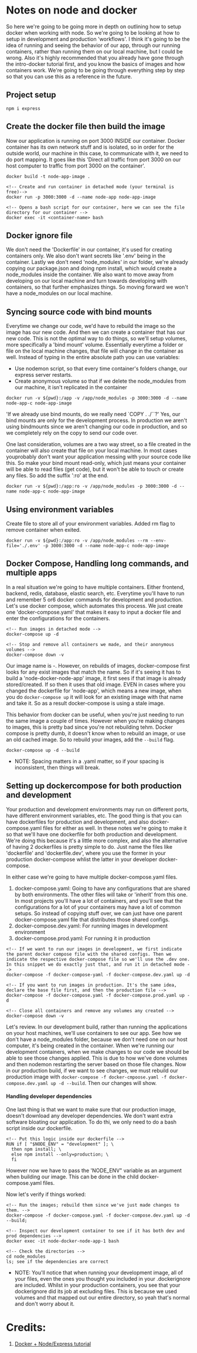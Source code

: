# Notes on node and docker
So here we're going to be going more in depth on outlining how to setup docker when working with node. So we're going to be looking at how to setup in development and production 'workflows'. I think it's going to be the idea of running and seeing the behavior of our app, through our running containers, rather than running them on our local machine, but I could be wrong. Also it's highly recommended that you already have gone through the intro-docker tutorial first, and you know the basics of images and how containers work. We're going to be going through everything step by step so that you can use this as a reference in the future. 

## Project setup
```
npm i express
```

## Create the docker file then build the image
Now our application is running on port 3000 INSIDE our container. Docker container has its own network stuff and is isolated, so in order for the outside world, our machine in this case, to communicate with it, we need to do port mapping. It goes like this 'Direct all traffic from port 3000 on our host computer to traffic from port 3000 on the container'.
```<!-- Create image -->
docker build -t node-app-image .

<!-- Create and run container in detached mode (your terminal is free)-->
docker run -p 3000:3000 -d --name node-app node-app-image

<!-- Opens a bash script for our container, here we can see the file directory for our container -->
docker exec -it <container-name> bash
```

## Docker ignore file
We don't need the 'Dockerfile' in our container, it's used for creating containers only. We also don't want secrets like '.env' being in the container. Lastly we don't need 'node_modules' in our folder, we're already copying our package.json and doing npm install, which would create a node_modules inside the container. We also want to move away from developing on our local machine and turn towards developing with containers, so that further emphasizes things. So moving forward we won't have a node_modules on our local machine.

## Syncing source code with bind mounts
Everytime we change our code, we'd have to rebuild the image so the image has our new code. And then we can create a container that has our new code. This is not the optimal way to do things, so we'll setup volumes, more specifically a 'bind mount' volume. Essentially everytime a folder or file on the local machine changes, that file will change in the container as well. Instead of typing in the entire absolute path you can use variables:

- Use nodemon script, so that every time container's folders change, our express server restarts.
- Create anonymous volume so that if we delete the node_modules from our machine, it isn't replicated in the container
```
docker run -v ${pwd}:/app -v /app/node_modules -p 3000:3000 -d --name node-app-c node-app-image
```
'If we already use bind mounts, do we really need `COPY . ./``?' Yes, our bind mounts are only for the development process. In production we aren't using bindmounts since we aren't changing our code in production, and so we completely rely on the copy to send our code over.

One last consideration, volumes are a two way street, so a file created in the container will also create that file on your local machine. In most cases youprobably don't want your application messing with your source code like this. So make your bind mount read-only, which just means your container will be able to read files (get code), but it won't be able to touch or create any files. So add the suffix ':ro' at the end.
```
docker run -v ${pwd}:/app:ro -v /app/node_modules -p 3000:3000 -d --name node-app-c node-app-image
```


## Using environment variables
Create file to store all of your environment variables. Added rm flag to remove container when exited. 
```
docker run -v ${pwd}:/app:ro -v /app/node_modules --rm --env-file='./.env' -p 3000:3000 -d --name node-app-c node-app-image
```

## Docker Compose, Handling long commands, and multiple apps
In a real situation we're going to have multiple containers. Either frontend, backend, redis, database, elastic search, etc. Everytime you'll have to run and remember 5 or6 docker commands for development and production. Let's use docker compose, which automates this process. We just create one 'docker-compose.yaml' that makes it easy to input a docker file and enter the configurations for the containers.
```
<!-- Run images in detached mode -->
docker-compose up -d

<!-- Stop and remove all containers we made, and their anonymous volumes -->
docker-compose down -v
```
Our image name is <project-directory>-<service-name>. However, on rebuilds of images, docker-compose first looks for any exist images that match the name. So if it's seeing it has to build a 'node-docker-node-app' image, it first sees if that image is already stored/created. If so then it uses that old image. EVEN in cases where you changed the dockerfile for 'node-app', which means a new image, when you do `docker-compose up` it will look for an existing image with that name and take it. So as a result docker-compose is using a stale image.

This behavior from docker can be useful, when you're just needing to run the same image a couple of times. However when you're making changes to images, this is pretty bad since you're not rebuilding tehm. Docker compose is pretty dumb, it doesn't know when to rebuild an image, or use an old cached image. So to rebuild your images, add the `--build` flag.
```
docker-compose up -d --build
```

- NOTE: Spacing matters in a .yaml matter, so if your spacing is inconsistent, then things will break.



## Setting up dockercompose for both production and development
Your production and development environments may run on different ports, have different environment variables, etc. The good thing is that you can have dockerfiles for production and development, and also docker-compose.yaml files for either as well. In these notes we're going to make it so that we'll have one dockerfile for both production and development. We're doing this because it's a little more complex, and also the alternative of having 2 dockerfiles is pretty simple to do. Just name the files like 'dockerfile' and 'dockerfile.dev', where you use the former in your production docker-compose whlist the latter in your developer docker-compose. 

In either case we're going to have multiple docker-compose.yaml files.

1. docker-compose.yaml: Going to have any configurations that are shared by both environments. The other files will take or 'inherit' from this one. In most projects you'll have a lot of containers, and you'll see that the configurations for a lot of your containers may have a lot of common setups. So instead of copying stuff over, we can just have one parent docker-compose.yaml file that distributes those shared configs.
2. docker-compose.dev.yaml: For running images in development environment
3. docker-compose.prod.yaml: For running it in production

```
<!-- If we want to run our images in development, we first indicate the parent docker compose file with the shared configs. Then we indicate the respective docker-compose file so we'll use the .dev one. In this snippet we do exactly just that, and run it in detached mode -->
docker-compose -f docker-compose-yaml -f docker-compose.dev.yaml up -d

<!-- If you want to run images in production. It's the same idea, declare the base file first, and then the production file -->
docker-compose -f docker-compose.yaml -f docker-compose.prod.yaml up -d

<!-- Close all containers and remove any volumes any created -->
docker-compose down -v
```
Let's review. In our development build, rather than running the applications on your host machines, we'll use containers to see our app. See how we don't have a node_modules folder, because we don't need one on our host computer, it's being created in the container. When we're running our development containers, when we make changes to our code we should be able to see those changes applied. This is due to how we've done volumes and then nodemon restarting the server based on those file changes. Now in our production build, if we want to see changes, we must rebuild our production image with `docker-compose -f docker-cmpoose.yaml -f docker-compose.dev.yaml up -d --build`. Then our changes will show. 

#### Handling developer dependencies
One last thing is that we want to make sure that our production image, doesn't download any developer dependencies. We don't want extra software bloating our application. To do thi, we only need to do a bash script inside our dockerfile.

```
<!-- Put this logic inside our dockerfile -->
RUN if [ "$NODE_ENV" = "development" ]; \
  then npm install; \
  else npm install --only=production; \
  fi 
```
However now we have to pass the 'NODE_ENV" variable as an argument when building our image. This can be done in the child docker-compose.yaml files.

Now let's verify if things worked: 
```
<!-- Run the images; rebuild them since we've just made changes to them. -->
docker-compose -f docker-compose.yaml -f docker-compose.dev.yaml up -d --build;

<!-- Inspect our development container to see if it has both dev and prod dependencies -->
docker exec -it node-docker-node-app-1 bash

<!-- Check the directories -->
cd node_modules
ls; see if the dependencies are correct
```

- NOTE: You'll notice that when running your development image, all of your files, even the ones you thought you included in your .dockerignore are included. Whilst in your production containers, you see that your dockerignore did its job at excluding files. This is because we used volumes and that mapped out our entire directory, so yeah that's normal and don't worry about it.



# Credits:
1. [Docker + Node/Express tutorial](https://www.youtube.com/watch?v=gm_L69NHuHM&t=2963s)